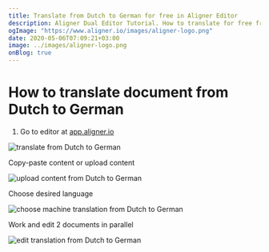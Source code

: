 ```yaml
---
title: Translate from Dutch to German for free in Aligner Editor
description: Aligner Dual Editor Tutorial. How to translate for free from Dutch to German. Aligner is multilingual document management platform. 
ogImage: "https://www.aligner.io/images/aligner-logo.png"
date: 2020-05-06T07:09:21+03:00
image: ../images/aligner-logo.png
onBlog: true
---
```


# How to translate document from Dutch to German

1. Go to editor at [app.aligner.io](https://app.aligner.io "Aligner App web page")

![translate from Dutch to German](../aligner-blank-editor.png "translate from Dutch to German")

Copy-paste content or upload content

![upload content from Dutch to German](../aligner-uploaded-document.png "upload content from Dutch to German")

Choose desired language

![choose machine translation from Dutch to German](../aligner-language-dropdown.png "choose machine translation from Dutch to German")

Work and edit 2 documents in parallel

![edit translation from Dutch to German](../aligner-double-sitded-editor.png "edit translation from Dutch to German")

